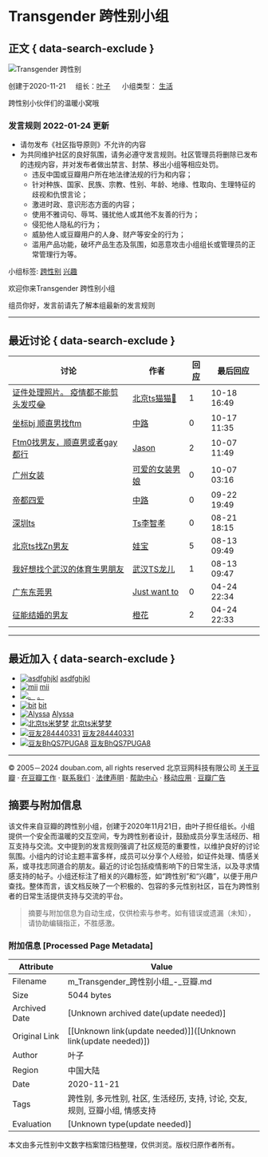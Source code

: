 # Transgender 跨性别小组

## 正文 { data-search-exclude }


![Transgender 跨性别](https://img3.doubanio.com/view/group/sqxs/public/d7334afdf332717.webp)

创建于2020-11-21     组长：[叶子](https://www.douban.com/people/58690459/)      小组类型： [生活](/group/category?id=843)

跨性别小伙伴们的温暖小窝哦

### 发言规则 2022-01-24 更新

-   请勿发布《社区指导原则》不允许的内容
-   为共同维护社区的良好氛围，请务必遵守发言规则。社区管理员将删除已发布的违规内容，并对发布者做出禁言、封禁、移出小组等相应处罚。
    -  违反中国或豆瓣用户所在地法律法规的行为和内容；
    -  针对种族、国家、民族、宗教、性别、年龄、地缘、性取向、生理特征的歧视和仇恨言论；
    -  激进时政、意识形态方面的内容；
    -  使用不雅词句、辱骂、骚扰他人或其他不友善的行为；
    -  侵犯他人隐私的行为；
    -  威胁他人或豆瓣用户的人身、财产等安全的行为；
    -  滥用产品功能，破坏产品生态及氛围，如恶意攻击小组组长或管理员的正常管理行为等。

小组标签: [跨性别](https://www.douban.com/search?cat=1019&q=跨性别) [兴趣](https://www.douban.com/search?cat=1019&q=兴趣)

欢迎你来Transgender 跨性别小组

组员你好，发言前请先了解本组最新的发言规则

---

## 最近讨论 { data-search-exclude }

| 讨论                              | 作者                | 回应 | 最后回应       |
|-----------------------------------|---------------------|------|----------------|
| [证件处理照片。 疫情都不能剪头发哎😂](https://www.douban.com/group/topic/279182616/) | [北京ts猫猫🌹](https://www.douban.com/group/topic/313610547/) | 1    | 10-18 16:49    |
| [坐标bj 顺直男找ftm](https://www.douban.com/group/topic/312609488/) | [中路](https://www.douban.com/people/147803153/) | 0    | 10-17 11:35    |
| [Ftm0找男友，顺直男或者gay 都行](https://www.douban.com/group/topic/299874210/) | [Jason](https://www.douban.com/people/209420257/) | 2    | 10-07 11:49    |
| [广州女装](https://www.douban.com/group/topic/312194271/) | [可爱的女装男娘](https://www.douban.com/people/269187219/) | 0    | 10-07 03:16    |
| [帝都四爱](https://www.douban.com/group/topic/311639887/) | [中路](https://www.douban.com/people/147803153/) | 0    | 09-22 19:49    |
| [深圳ts](https://www.douban.com/group/topic/310256567/) | [Ts李智孝](https://www.douban.com/people/227228496/) | 0    | 08-21 18:15    |
| [北京ts找Zn男友](https://www.douban.com/group/topic/296269413/) | [娃宝](https://www.douban.com/people/267724154/) | 5    | 08-13 09:49    |
| [我好想找个武汉的体育生男朋友](https://www.douban.com/group/topic/307839399/) | [武汉TS龙儿](https://www.douban.com/people/272000951/) | 1    | 08-13 09:47    |
| [广东东莞男](https://www.douban.com/group/topic/305011933/) | [Just want to](https://www.douban.com/people/229975727/) | 0    | 04-24 22:34    |
| [征能结婚的男友](https://www.douban.com/group/topic/303259483/) | [橙花](https://www.douban.com/people/cheng0zi/) | 2    | 04-24 22:33    |

---

## 最近加入 { data-search-exclude }

- [![asdfghjkl](https://img3.doubanio.com/icon/up284714355-2.jpg)](https://www.douban.com/people/284714355/) [asdfghjkl](https://www.douban.com/people/284714355/)
- [![mii](https://img3.doubanio.com/icon/up270703891-32.jpg)](https://www.douban.com/people/mirapyu/) [mii](https://www.douban.com/people/mirapyu/)
- [![。](https://img3.doubanio.com/icon/up283315923-3.jpg)](https://www.douban.com/people/283315923/) [。](https://www.douban.com/people/283315923/)
- [![bit](https://img3.doubanio.com/icon/up1299531-7.jpg)](https://www.douban.com/people/amingsc/) [bit](https://www.douban.com/people/amingsc/)
- [![Alyssa](https://img3.doubanio.com/icon/up283906545-3.jpg)](https://www.douban.com/people/283906545/) [Alyssa](https://www.douban.com/people/283906545/)
- [![北京ts米梦梦](https://img3.doubanio.com/icon/up140606043-2.jpg)](https://www.douban.com/people/bukyky/) [北京ts米梦梦](https://www.douban.com/people/bukyky/)
- [![豆友284440331](https://img2.doubanio.com/icon/user_large.jpg)](https://www.douban.com/people/284440331/) [豆友284440331](https://www.douban.com/people/284440331/)
- [![豆友BhQS7PUGA8](https://img2.doubanio.com/icon/user_large.jpg)](https://www.douban.com/people/284413618/) [豆友BhQS7PUGA8](https://www.douban.com/people/284413618/)

---

© 2005－2024 douban.com, all rights reserved 北京豆网科技有限公司 [关于豆瓣](https://www.douban.com/about) · [在豆瓣工作](https://www.douban.com/jobs) · [联系我们](https://www.douban.com/about?topic=contactus) · [法律声明](https://www.douban.com/about/legal) · [帮助中心](https://help.douban.com/group) · [移动应用](https://www.douban.com/doubanapp/) · [豆瓣广告](https://www.douban.com/partner/)
<!-- tcd_original_link https://m.douban.com/group/711728/ -->


## 摘要与附加信息

<!-- tcd_abstract -->
该文件来自豆瓣的跨性别小组，创建于2020年11月21日，由叶子担任组长。小组提供一个安全而温暖的交互空间，专为跨性别者设计，鼓励成员分享生活经历、相互支持与交流。文中提到的发言规则强调了社区规范的重要性，以维护良好的讨论氛围。小组内的讨论主题丰富多样，成员可以分享个人经验，如证件处理、情感关系，或寻找志同道合的朋友。最近的讨论包括疫情影响下的日常生活，以及寻求情感支持的帖子。小组还标注了相关的兴趣标签，如“跨性别”和“兴趣”，以便于用户查找。整体而言，该文档反映了一个积极的、包容的多元性别社区，旨在为跨性别者的日常生活提供支持与交流的平台。
<!-- tcd_abstract_end -->

> 摘要与附加信息为自动生成，仅供检索与参考。如有错误或遗漏（未知），请协助编辑指正，不胜感激。

### 附加信息 [Processed Page Metadata]

| Attribute       | Value                                  |
|-----------------|----------------------------------------|
| Filename        | m_Transgender_跨性别小组_-_豆瓣.md                             |
| Size            | 5044 bytes                           |
| Archived Date   | [Unknown archived date(update needed)]                             |
| Original Link   | [[Unknown link(update needed)]]([Unknown link(update needed)])                       |
| Author          | 叶子                               |
| Region          | 中国大陆                               |
| Date            | 2020-11-21                                 |
| Tags            | 跨性别, 多元性别, 社区, 生活经历, 支持, 讨论, 交友, 规则, 豆瓣小组, 情感支持                                 |
| Evaluation            | [Unknown type(update needed)]                                 |
<!-- tcd_table_end -->

本文由多元性别中文数字档案馆归档整理，仅供浏览。版权归原作者所有。
